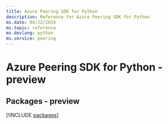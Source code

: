 ```yaml
---
title: Azure Peering SDK for Python
description: Reference for Azure Peering SDK for Python
ms.date: 04/22/2024
ms.topic: reference
ms.devlang: python
ms.service: peering
---
```

# Azure Peering SDK for Python - preview
## Packages - preview
[!INCLUDE [packages](peering-index.md)]